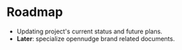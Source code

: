 <!--
SPDX-FileCopyrightText: © 2025 open-nudge <https://github.com/open-nudge>
SPDX-FileContributor: szymonmaszke <github@maszke.co>

SPDX-License-Identifier: Apache-2.0
-->

# Roadmap

- Updating project's current status and future plans.
- __Later__: specialize opennudge brand related documents.

<!-- Describe project's roadmap here. -->
